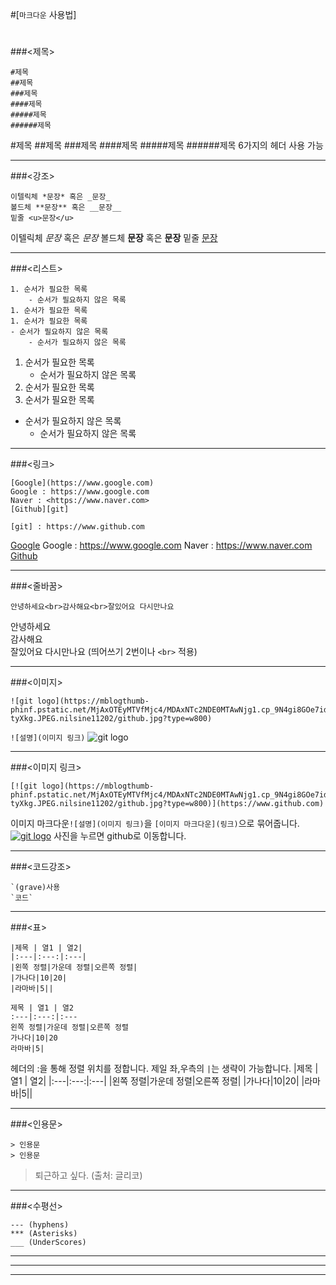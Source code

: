 #[`마크다운` 사용법]

#

###<제목>

```
#제목
##제목
###제목
####제목
#####제목
######제목
```
#제목
##제목
###제목
####제목
#####제목
######제목
6가지의 헤더 사용 가능
***
###<강조>

```
이텔릭체 *문장* 혹은 _문장_
볼드체 **문장** 혹은 __문장__
밑줄 <u>문장</u>
```
이텔릭체 *문장* 혹은 _문장_
볼드체 **문장** 혹은 __문장__
밑줄 <u>문장</u>
***
###<리스트>
```
1. 순서가 필요한 목록
    - 순서가 필요하지 않은 목록
1. 순서가 필요한 목록
1. 순서가 필요한 목록
- 순서가 필요하지 않은 목록
    - 순서가 필요하지 않은 목록
```

1. 순서가 필요한 목록
    - 순서가 필요하지 않은 목록
1. 순서가 필요한 목록
1. 순서가 필요한 목록
- 순서가 필요하지 않은 목록
    - 순서가 필요하지 않은 목록
***
###<링크>
```
[Google](https://www.google.com)
Google : https://www.google.com
Naver : <https://www.naver.com>
[Github][git]

[git] : https://www.github.com
```
[Google](https://www.google.com)
Google : https://www.google.com
Naver : <https://www.naver.com>
[Github][git]

[git]:https://www.github.com
***
###<줄바꿈>
```
안녕하세요<br>감사해요<br>잘있어요 다시만나요
```
안녕하세요<br>감사해요<br>잘있어요  다시만나요
(띄어쓰기 2번이나 `<br>` 적용)
***
###<이미지>
```
![git logo](https://mblogthumb-phinf.pstatic.net/MjAxOTEyMTVfMjc4/MDAxNTc2NDE0MTAwNjg1.cp_9N4gi8GOe7idQjx6pC1LUhK9EqpIs9uArKqZq6iUg.1vF6bTjG3vJW4mb_WagZ5gh0gfwjoo2bznBTEs-tyXkg.JPEG.nilsine11202/github.jpg?type=w800)
```
`![설명](이미지 링크)`
![git logo](https://mblogthumb-phinf.pstatic.net/MjAxOTEyMTVfMjc4/MDAxNTc2NDE0MTAwNjg1.cp_9N4gi8GOe7idQjx6pC1LUhK9EqpIs9uArKqZq6iUg.1vF6bTjG3vJW4mb_WagZ5gh0gfwjoo2bznBTEs-tyXkg.JPEG.nilsine11202/github.jpg?type=w800)
***
###<이미지 링크>
```
[![git logo](https://mblogthumb-phinf.pstatic.net/MjAxOTEyMTVfMjc4/MDAxNTc2NDE0MTAwNjg1.cp_9N4gi8GOe7idQjx6pC1LUhK9EqpIs9uArKqZq6iUg.1vF6bTjG3vJW4mb_WagZ5gh0gfwjoo2bznBTEs-tyXkg.JPEG.nilsine11202/github.jpg?type=w800)](https://www.github.com)
```
이미지 마크다운`![설명](이미지 링크)`을 `[이미지 마크다운](링크)`으로 묶어줍니다.
[![git logo](https://mblogthumb-phinf.pstatic.net/MjAxOTEyMTVfMjc4/MDAxNTc2NDE0MTAwNjg1.cp_9N4gi8GOe7idQjx6pC1LUhK9EqpIs9uArKqZq6iUg.1vF6bTjG3vJW4mb_WagZ5gh0gfwjoo2bznBTEs-tyXkg.JPEG.nilsine11202/github.jpg?type=w800)](https://www.github.com)
사진을 누르면 github로 이동합니다.
***
###<코드강조>
```
`(grave)사용
`코드` 

```
***
###<표>

```
|제목 | 열1 | 열2|
|:---|:---:|:---|
|왼쪽 정렬|가운데 정렬|오른쪽 정렬|
|가나다|10|20|
|라마바|5||

제목 | 열1 | 열2
:---|:---:|:---
왼쪽 정렬|가운데 정렬|오른쪽 정렬
가나다|10|20
라마바|5|
```
헤더의 :을 통해 정렬 위치를 정합니다.
제일 좌,우측의 `|`는 생략이 가능합니다.
|제목 | 열1 | 열2|
|:---|:---:|:---|
|왼쪽 정렬|가운데 정렬|오른쪽 정렬|
|가나다|10|20|
|라마바|5||
***
###<인용문>
```
> 인용문
> 인용문
```

> 퇴근하고 싶다.
> (출처: 글리코)
***
###<수평선>
```
--- (hyphens)
*** (Asterisks)
___ (UnderScores)
```

---
***
___
